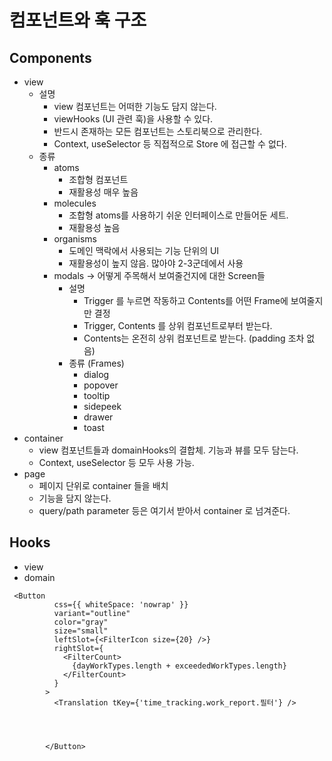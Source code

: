 # 컴포넌트와 훅 구조

## Components

- view
	- 설명
		- view 컴포넌트는 어떠한 기능도 담지 않는다.
		- viewHooks (UI 관련 훅)을 사용할 수 있다.
		- 반드시 존재하는 모든 컴포넌트는 스토리북으로 관리한다.
		- Context, useSelector 등 직접적으로 Store 에 접근할 수 없다.
	- 종류
		- atoms
			- 조합형 컴포넌트
			- 재활용성 매우 높음
		- molecules
			- 조합형 atoms를 사용하기 쉬운 인터페이스로 만들어둔 세트.
			- 재활용성 높음
		- organisms
			- 도메인 맥락에서 사용되는 기능 단위의 UI
			- 재활용성이 높지 않음. 많아야 2-3군데에서 사용
		- modals → 어떻게 주목해서 보여줄건지에 대한 Screen들
			- 설명
				- Trigger 를 누르면 작동하고 Contents를 어떤 Frame에 보여줄지만 결정
				- Trigger, Contents 를 상위 컴포넌트로부터 받는다.
				- Contents는 온전히 상위 컴포넌트로 받는다. (padding 조차 없음)
			- 종류 (Frames)
				- dialog
				- popover
				- tooltip
				- sidepeek
				- drawer
				- toast
- container
	- view 컴포넌트들과 domainHooks의 결합체. 기능과 뷰를 모두 담는다.
	- Context, useSelector 등 모두 사용 가능.
- page
	- 페이지 단위로 container 들을 배치
	- 기능을 담지 않는다.
	- query/path parameter 등은 여기서 받아서 container 로 넘겨준다.

## Hooks

- view
- domain


```
 <Button
          css={{ whiteSpace: 'nowrap' }}
          variant="outline"
          color="gray"
          size="small"
          leftSlot={<FilterIcon size={20} />}
          rightSlot={
            <FilterCount>
              {dayWorkTypes.length + exceededWorkTypes.length}
            </FilterCount>
          }
        >
          <Translation tKey={'time_tracking.work_report.필터'} />




        </Button>
```
